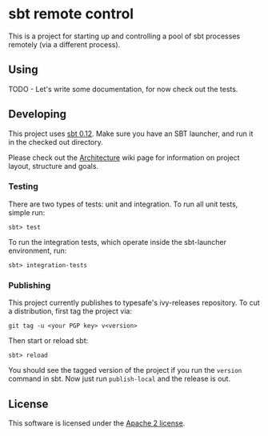 # sbt remote control

This is a project for starting up and controlling a pool of sbt processes remotely (via a different process).


## Using

TODO - Let's write some documentation, for now check out the tests.


## Developing

This project uses [sbt 0.12](http://scala-sbt.org/). Make sure you have an SBT launcher, and run it in the checked out directory.


Please check out the [Architecture](https://github.com/sbt/sbt-remote-control/wiki/Architecture) wiki page for information on 
project layout, structure and goals.

### Testing

There are two types of tests:  unit and integration.   To run all unit tests, simple run:

    sbt> test


To run the integration tests, which operate inside the sbt-launcher environment, run:

    sbt> integration-tests



### Publishing

This project currently publishes to typesafe's ivy-releases repository.  To cut a distribution, first tag the project via:


    git tag -u <your PGP key> v<version>


Then start or reload sbt:


    sbt> reload


You should see the tagged version of the project if you run the `version` command in sbt.  Now just run `publish-local` and the release is out.


## License

This software is licensed under the [Apache 2 license](http://www.apache.org/licenses/LICENSE-2.0).
